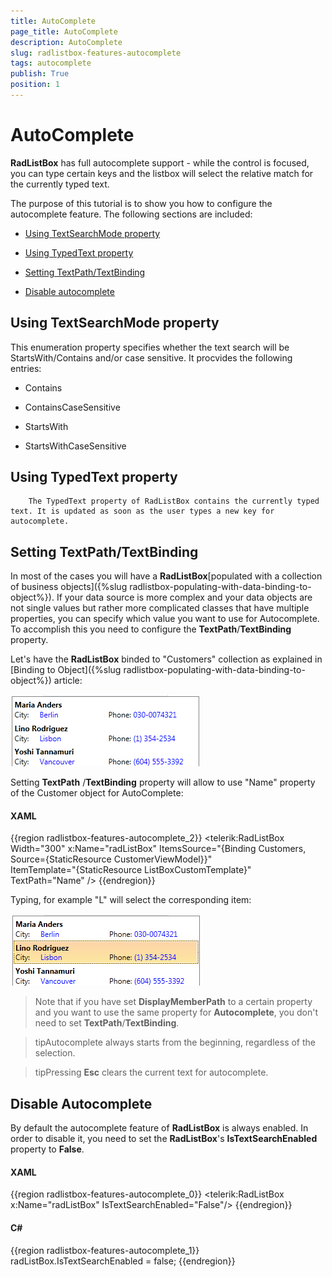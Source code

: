 ```yaml
---
title: AutoComplete
page_title: AutoComplete
description: AutoComplete
slug: radlistbox-features-autocomplete
tags: autocomplete
publish: True
position: 1
---
```


# AutoComplete



__RadListBox__ has full autocomplete support - while the control is focused, you can type certain keys and the listbox will select the relative match for the currently typed text.
	

The purpose of this tutorial is to show you how to configure the autocomplete feature. The following sections are included:

* [Using TextSearchMode property](#using-textsearchmode-property)

* [Using TypedText property](#using-typedtext-property)

* [Setting TextPath/TextBinding](#setting-textpath/textbinding)

* [Disable autocomplete](#disable-autocomplete)

## Using TextSearchMode property

This enumeration property specifies whether the text search will be StartsWith/Contains and/or case sensitive. It procvides the following entries:

* Contains

* ContainsCaseSensitive

* StartsWith

* StartsWithCaseSensitive

## Using TypedText property
    	The TypedText property of RadListBox contains the currently typed text. It is updated as soon as the user types a new key for autocomplete. 
    	

## Setting TextPath/TextBinding

In most of the cases you will have a __RadListBox__[populated with a collection of business objects]({%slug radlistbox-populating-with-data-binding-to-object%}). If your data source is more complex and your data objects are not single values but rather more complicated classes that have multiple properties, you can specify which value you want to use for Autocomplete. 
        To accomplish this you need to configure the __TextPath__/__TextBinding__ property.

Let's have the __RadListBox__ binded to "Customers" collection as explained in [Binding to Object]({%slug radlistbox-populating-with-data-binding-to-object%}) article:

![radlistbox features autocomplete 010](images/radlistbox_features_autocomplete_010.png)

Setting __TextPath__ /__TextBinding__ property will allow to use "Name" property of the Customer object for AutoComplete:
      	



#### __XAML__

{{region radlistbox-features-autocomplete_2}}
	<telerik:RadListBox  Width="300" x:Name="radListBox"
			ItemsSource="{Binding Customers, Source={StaticResource CustomerViewModel}}"				
			ItemTemplate="{StaticResource ListBoxCustomTemplate}"
			TextPath="Name" />
	{{endregion}}



Typing, for example "L" will select the corresponding item:

![radlistbox features autocomplete 020](images/radlistbox_features_autocomplete_020.png)

>Note that if you have set __DisplayMemberPath__ to a certain property and you want to use the same property for __Autocomplete__, you don't need to set __TextPath__/__TextBinding__.

>tipAutocomplete always starts from the beginning, regardless of the selection.

>tipPressing __Esc__ clears the current text for autocomplete.

## Disable Autocomplete

By default the autocomplete feature of __RadListBox__ is always enabled. In order to disable it, you need to set the __RadListBox__'s __IsTextSearchEnabled__ property to __False__.



#### __XAML__

{{region radlistbox-features-autocomplete_0}}
	<telerik:RadListBox x:Name="radListBox" IsTextSearchEnabled="False"/>
	{{endregion}}





#### __C#__

{{region radlistbox-features-autocomplete_1}}
	radListBox.IsTextSearchEnabled = false;
	{{endregion}}


